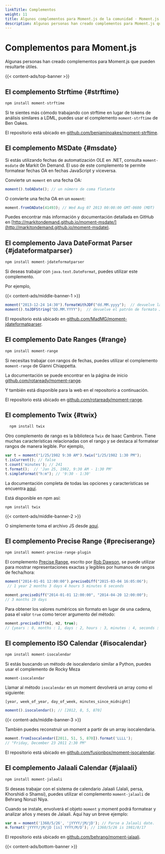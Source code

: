 ```yaml
---
linkTitle: Complementos
weight: 11
title: Algunos complementos para Moment.js de la comunidad · Moment.js en Español
description: Algunas personas han creado complementos para Moment.js que pueden resultarte útiles.
---
```


# Complementos para Moment.js

Algunas personas han creado complementos para Moment.js que pueden resultarte útiles.

{{< content-ads/top-banner >}}

## El complemento Strftime {#strftime}

```javascript {filename="Firma del método"}
npm install moment-strftime
```

Si te sientes más cómodo trabajando con strftime en lugar de tokens de análisis similares a LDML, puedes usar el complemento `moment-strftime` de Ben Oakes.

El repositorio está ubicado en [github.com/benjaminoakes/moment-strftime](https://github.com/benjaminoakes/moment-strftime).

## El complemento MSDate {#msdate}

Si estás utilizando fechas de automatización OLE en .NET, consulta `moment-msdate` de Markit On Demand. El uso de este complemento te permite formatear fechas OA en fechas JavaScript y viceversa.

Convierte un `moment` en una fecha OA:

```javascript {filename="JavaScript"}
moment().toOADate(); // un número de coma flotante
```

O convierte una fecha OA en un `moment`:

```javascript {filename="JavaScript"}
moment.fromOADate(41493); // Wed Aug 07 2013 00:00:00 GMT-0600 (MDT)
```

Puedes encontrar más información y documentación detallada en GitHub en [http://markitondemand.github.io/moment-msdate/](http://markitondemand.github.io/moment-msdate).

## El complemento Java DateFormat Parser {#jdateformatparser}

```javascript {filename="Firma del método"}
npm install moment-jdateformatparser
```

Si deseas trabajar con `java.text.DateFormat`, puedes utilizar este complemento.

Por ejemplo,

{{< content-ads/middle-banner-1 >}}

```javascript {filename="JavaScript"}
moment("2013-12-24 14:30").formatWithJDF("dd.MM.yyyy");  // devuelve la fecha formateada "24.12.2013"
moment().toJDFString("DD.MM.YYYY");  // devuelve el patrón de formato Java "dd.MM.yyyy"
```

El repositorio está ubicado en [github.com/MadMG/moment-jdateformatparser](https://github.com/MadMG/moment-jdateformatparser).

## El complemento Date Ranges {#range}

```javascript {filename="Firma del método"}
npm install moment-range
```

Si necesitas trabajar con rangos de fechas, puedes utilizar el complemento `moment-range` de Gianni Chiappetta.

La documentación se puede encontrar en la página de inicio [github.com/rotaready/moment-range](https://github.com/rotaready/moment-range).

Y también está disponible para la web en el repositorio a continuación.

El repositorio está ubicado en [github.com/rotaready/moment-range](https://github.com/rotaready/moment-range).

## El complemento Twix {#twix}

```javascript {filename="Firma del método"}
  npm install twix
```

Otro complemento de rango es la biblioteca `Twix` de Isaac Cambron. Tiene muchas características relacionadas con el rango y se destaca al formatear rangos de manera legible. Por ejemplo,

```javascript {filename="JavaScript"}
var t = moment("1/25/1982 9:30 AM").twix("1/25/1982 1:30 PM");
t.isCurrent(); // false
t.count('minutes'); // 241
t.format();  // 'Jan 25, 1982, 9:30 AM - 1:30 PM'
t.simpleFormat("h:m"); // '9:30 - 1:30'
```

La documentación completa de todas las opciones y características se encuentra [aquí](http://icambron.github.io/twix.js).

Está disponible en npm así:

```
npm install twix
```

{{< content-ads/middle-banner-2 >}}

O simplemente toma el archivo JS desde [aquí](https://raw.github.com/icambron/twix.js/master/dist/twix.js).

## El complemento Precise Range {#preciserange}

```javascript {filename="Firma del método"}
npm install moment-precise-range-plugin
```

El complemento [Precise Range](https://codebox.org.uk/pages/moment-date-range-plugin), escrito por [Rob Dawson](https://github.com/codebox), se puede utilizar para mostrar representaciones exactas y legibles por humanos de rangos de fecha/hora:

```javascript {filename="JavaScript"}
moment("2014-01-01 12:00:00").preciseDiff("2015-03-04 16:05:06");
 // 1 year 2 months 3 days 4 hours 5 minutes 6 seconds
```

```javascript {filename="JavaScript"}
moment.preciseDiff("2014-01-01 12:00:00", "2014-04-20 12:00:00");
// 3 months 19 days
```

Para obtener los valores numéricos sin formato en lugar de una cadena, pasa el valor `true` como tercer argumento del método:

```javascript {filename="JavaScript"}
moment.preciseDiff(m1, m2, true); 
// {years : 0, months : 1, days : 2, hours : 3, minutes : 4, seconds : 5, firstDateWasLater : false}
```

## El complemento ISO Calendar {#isocalendar}

```javascript {filename="Firma del método"}
npm install moment-isocalendar
```

Si estás buscando un método de isocalendario similar a Python, puedes usar el complemento de Rocky Meza

`moment-isocalendar`

Llamar al método `isocalendar` en un moment devolverá un array como el siguiente:

`[year, week_of_year, day_of_week, minutes_since_midnight]`

```javascript {filename="JavaScript"}
moment().isocalendar(); // [2012, 8, 5, 870]
```

{{< content-ads/middle-banner-3 >}}

También puedes reconstruir un moment a partir de un array isocalendaria.

```javascript {filename="JavaScript"}
moment.fromIsocalendar([2011, 51, 5, 870]).format('LLLL');
// "Friday, December 23 2011 2:30 PM"
```

El repositorio está ubicado en [github.com/fusionbox/moment-isocalendar](https://github.com/fusionbox/moment-isocalendar).

## El complemento Jalaali Calendar {#jalaali}

```javascript {filename="Firma del método"}
npm install moment-jalaali
```

Si deseas trabajar con el sistema de calendario Jalaali (Jalali, persa, Khorshidi o Shamsi), puedes utilizar el complemento `moment-jalaali` de Behrang Noruzi Niya.

Cuando se instale, envolverá el objeto `moment` y moment podrá formatear y analizar años y meses de Jalaali. Aquí hay un breve ejemplo:

```javascript {filename="JavaScript"}
var m = moment('1360/5/26', 'jYYYY/jM/jD'); // Parse a Jalaali date.
m.format('jYYYY/jM/jD [is] YYYY/M/D'); // 1360/5/26 is 1981/8/17
```

El repositorio está ubicado en [github.com/behrang/moment-jalaali](https://github.com/behrang/moment-jalaali).

{{< content-ads/bottom-banner >}}

